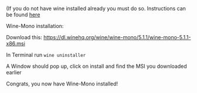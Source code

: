 (If you do not have wine installed already you must do so. Instructions can be found [here](https://wiki.winehq.org/Download)

Wine-Mono installation:

Download this: https://dl.winehq.org/wine/wine-mono/5.1.1/wine-mono-5.1.1-x86.msi

In Terminal run ``wine uninstaller``

A Window should pop up, click on install and find the MSI you downloaded earlier

Congrats, you now have Wine-Mono installed!
